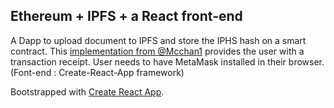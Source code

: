 ## Ethereum + IPFS + a React front-end

A Dapp to upload document to IPFS and store the IPHS hash on a smart contract.
This [implementation from @Mcchan1](https://github.com/mcchan1/eth-ipfs) provides the user with a transaction receipt. User needs to have MetaMask installed in their browser.
(Font-end : Create-React-App framework)

Bootstrapped with [Create React App](https://github.com/facebook/create-react-app).
